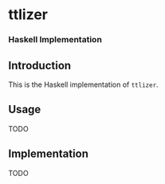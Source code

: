 # ttlizer ####################
### Haskell Implementation ###

## Introduction
This is the Haskell implementation of `ttlizer`.

## Usage
TODO

## Implementation
TODO
